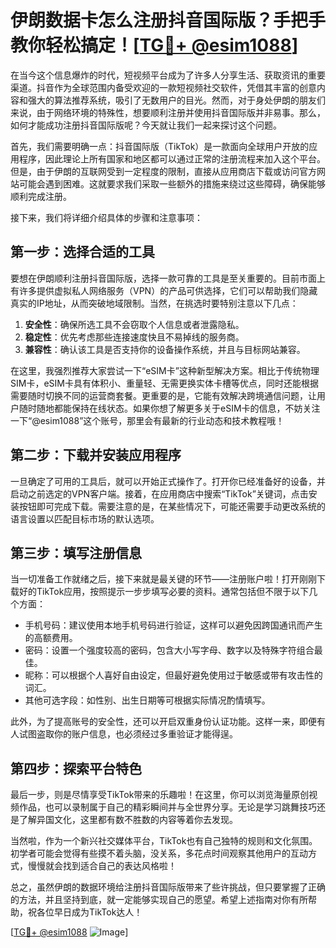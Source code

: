 # 伊朗数据卡怎么注册抖音国际版？手把手教你轻松搞定！[[TG💪+ @esim1088](https://t.me/s/esim1088)]

在当今这个信息爆炸的时代，短视频平台成为了许多人分享生活、获取资讯的重要渠道。抖音作为全球范围内备受欢迎的一款短视频社交软件，凭借其丰富的创意内容和强大的算法推荐系统，吸引了无数用户的目光。然而，对于身处伊朗的朋友们来说，由于网络环境的特殊性，想要顺利注册并使用抖音国际版并非易事。那么，如何才能成功注册抖音国际版呢？今天就让我们一起来探讨这个问题。

首先，我们需要明确一点：抖音国际版（TikTok）是一款面向全球用户开放的应用程序，因此理论上所有国家和地区都可以通过正常的注册流程来加入这个平台。但是，由于伊朗的互联网受到一定程度的限制，直接从应用商店下载或访问官方网站可能会遇到困难。这就要求我们采取一些额外的措施来绕过这些障碍，确保能够顺利完成注册。

接下来，我们将详细介绍具体的步骤和注意事项：

## 第一步：选择合适的工具

要想在伊朗顺利注册抖音国际版，选择一款可靠的工具是至关重要的。目前市面上有许多提供虚拟私人网络服务（VPN）的产品可供选择，它们可以帮助我们隐藏真实的IP地址，从而突破地域限制。当然，在挑选时要特别注意以下几点：

1. **安全性**：确保所选工具不会窃取个人信息或者泄露隐私。
2. **稳定性**：优先考虑那些连接速度快且不易掉线的服务商。
3. **兼容性**：确认该工具是否支持你的设备操作系统，并且与目标网站兼容。

在这里，我强烈推荐大家尝试一下“eSIM卡”这种新型解决方案。相比于传统物理SIM卡，eSIM卡具有体积小、重量轻、无需更换实体卡槽等优点，同时还能根据需要随时切换不同的运营商套餐。更重要的是，它能有效解决跨境通信问题，让用户随时随地都能保持在线状态。如果你想了解更多关于eSIM卡的信息，不妨关注一下“@esim1088”这个账号，那里会有最新的行业动态和技术教程哦！

## 第二步：下载并安装应用程序

一旦确定了可用的工具后，就可以开始正式操作了。打开你已经准备好的设备，并启动之前选定的VPN客户端。接着，在应用商店中搜索“TikTok”关键词，点击安装按钮即可完成下载。需要注意的是，在某些情况下，可能还需要手动更改系统的语言设置以匹配目标市场的默认选项。

## 第三步：填写注册信息

当一切准备工作就绪之后，接下来就是最关键的环节——注册账户啦！打开刚刚下载好的TikTok应用，按照提示一步步填写必要的资料。通常包括但不限于以下几个方面：

- 手机号码：建议使用本地手机号码进行验证，这样可以避免因跨国通讯而产生的高额费用。
- 密码：设置一个强度较高的密码，包含大小写字母、数字以及特殊字符组合最佳。
- 昵称：可以根据个人喜好自由设定，但最好避免使用过于敏感或带有攻击性的词汇。
- 其他可选字段：如性别、出生日期等可根据实际情况酌情填写。

此外，为了提高账号的安全性，还可以开启双重身份认证功能。这样一来，即便有人试图盗取你的账户信息，也必须经过多重验证才能得逞。

## 第四步：探索平台特色

最后一步，则是尽情享受TikTok带来的乐趣啦！在这里，你可以浏览海量原创视频作品，也可以录制属于自己的精彩瞬间并与全世界分享。无论是学习跳舞技巧还是了解异国文化，这里都有数不胜数的内容等着你去发现。

当然啦，作为一个新兴社交媒体平台，TikTok也有自己独特的规则和文化氛围。初学者可能会觉得有些摸不着头脑，没关系，多花点时间观察其他用户的互动方式，慢慢就会找到适合自己的表达风格啦！

总之，虽然伊朗的数据环境给注册抖音国际版带来了些许挑战，但只要掌握了正确的方法，并且坚持到底，就一定能够实现自己的愿望。希望上述指南对你有所帮助，祝各位早日成为TikTok达人！

[[TG💪+ @esim1088](https://t.me/s/esim1088) ![Image](https://i.postimg.cc/4NQfJmqS/Snipaste-2025-05-13-00-14-12.png)]